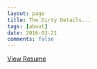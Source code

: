 ```yaml
---
layout: page
title: The Dirty Details...
tags: [about]
date: 2016-03-21
comments: false
---
```

<a class="btn zoombtn" href="{{site.resume}}"> View Resume </a>
